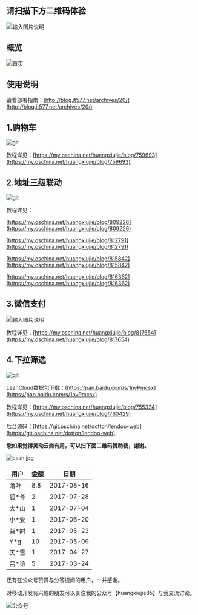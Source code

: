 ## 请扫描下方二维码体验

![输入图片说明](https://static.oschina.net/uploads/img/201702/16103707_mrRD.jpg "在这里输入图片标题")

## 概览

![首页](https://static.oschina.net/uploads/img/201701/24201453_7EH9.png "在这里输入图片标题")

## 使用说明

请看部署指南：[http://blog.it577.net/archives/20/](http://blog.it577.net/archives/20/)

## 1.购物车

![git](https://static.oschina.net/uploads/img/201610/27155649_MeBK.gif "效果展示")

教程详见：[https://my.oschina.net/huangxiujie/blog/759693](https://my.oschina.net/huangxiujie/blog/759693)

## 2.地址三级联动

![git](https://static.oschina.net/uploads/img/201612/30102738_A3dt.gif "效果展示")

教程详见：

[https://my.oschina.net/huangxiujie/blog/809226](https://my.oschina.net/huangxiujie/blog/809226)

[https://my.oschina.net/huangxiujie/blog/812791](https://my.oschina.net/huangxiujie/blog/812791)

[https://my.oschina.net/huangxiujie/blog/815842](https://my.oschina.net/huangxiujie/blog/815842)

[https://my.oschina.net/huangxiujie/blog/816362](https://my.oschina.net/huangxiujie/blog/816362)

## 3.微信支付

![输入图片说明](https://static.oschina.net/uploads/img/201701/19155702_xIbI.gif "在这里输入图片标题")

教程详见：[https://my.oschina.net/huangxiujie/blog/817654](https://my.oschina.net/huangxiujie/blog/817654)

## 4.下拉筛选

![git](https://static.oschina.net/uploads/img/201610/08171205_p1hX.gif "效果展示")

LeanCloud数据包下载：[https://pan.baidu.com/s/1nvPmcsx](https://pan.baidu.com/s/1nvPmcsx)

教程详见：[https://my.oschina.net/huangxiujie/blog/755324](https://my.oschina.net/huangxiujie/blog/760429)

后台源码：[https://git.oschina.net/dotton/lendoo-web](https://git.oschina.net/dotton/lendoo-web)

**您如果觉得灵动云商有用，可以扫下面二维码赞助我，谢谢。**

![cash.jpg](http://upload-images.jianshu.io/upload_images/2599324-fcb1188bc42629ff.jpg?imageMogr2/auto-orient/strip%7CimageView2/2/w/1240)

用户 | 金额 | 日期
--------  | ------ | --------
落叶 | 8.8 | 2017-08-16
狐*爷 | 2 | 	2017-07-28
大*山 | 1 | 	2017-07-04 
小*爱 | 1 | 	2017-06-20
背*时 | 1 | 	2017-05-23 
Y*g | 10 | 	2017-05-09
天*雪 | 1 | 	2017-04-27
吕*谊 | 5 | 	2017-03-24


还有在公众号赞赏与分答提问的用户，一并感谢。

对移动开发有兴趣的朋友可以关注我的公众号【huangxiujie85】与我交流讨论。

![公众号](https://static.oschina.net/uploads/img/201610/07111145_qD6d.jpg "二维码")